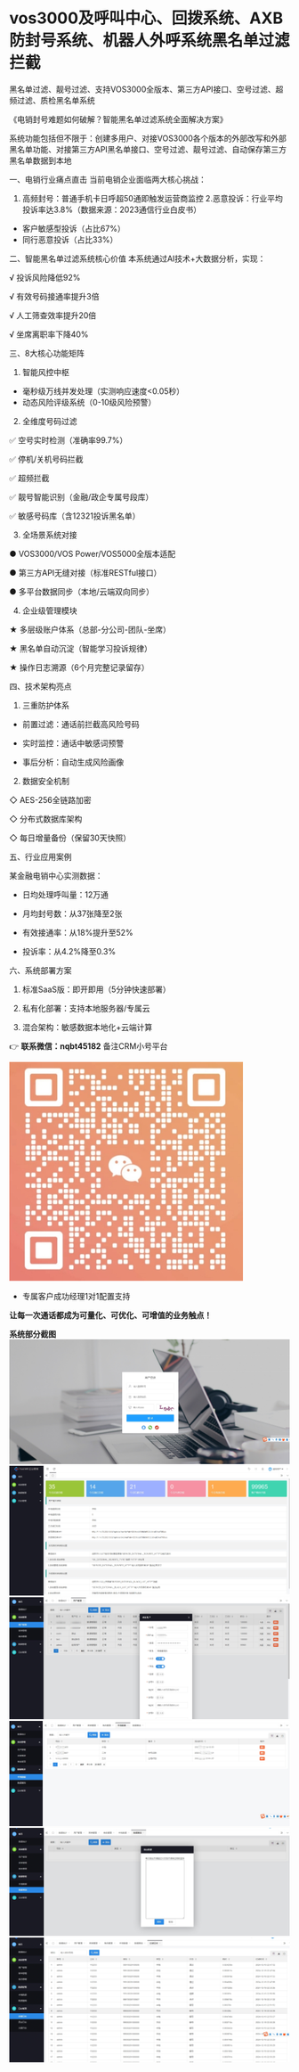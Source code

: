 # vos3000及呼叫中心、回拨系统、AXB防封号系统、机器人外呼系统黑名单过滤拦截
黑名单过滤、靓号过滤、支持VOS3000全版本、第三方API接口、空号过滤、超频过滤、质检黑名单系统

《电销封号难题如何破解？智能黑名单过滤系统全面解决方案》

系统功能包括但不限于：创建多用户、对接VOS3000各个版本的外部改写和外部黑名单功能、对接第三方API黑名单接口、空号过滤、靓号过滤、自动保存第三方黑名单数据到本地

一、电销行业痛点直击
当前电销企业面临两大核心挑战：
1. 高频封号：普通手机卡日呼超50通即触发运营商监控
2.恶意投诉：行业平均投诉率达3.8%（数据来源：2023通信行业白皮书）
* 客户敏感型投诉（占比67%）
* 同行恶意投诉（占比33%）

二、智能黑名单过滤系统核心价值
本系统通过AI技术+大数据分析，实现：

√ 投诉风险降低92%

√ 有效号码接通率提升3倍

√ 人工筛查效率提升20倍

√ 坐席离职率下降40%


三、8大核心功能矩阵

1. 智能风控中枢
- 毫秒级万线并发处理（实测响应速度<0.05秒）
- 动态风险评级系统（0-10级风险预警）

2. 全维度号码过滤
   
✅ 空号实时检测（准确率99.7%）

✅ 停机/关机号码拦截

✅ 超频拦截

✅ 靓号智能识别（金融/政企专属号段库）

✅ 敏感号码库（含12321投诉黑名单）


3. 全场景系统对接
   
● VOS3000/VOS Power/VOS5000全版本适配

● 第三方API无缝对接（标准RESTful接口）

● 多平台数据同步（本地/云端双向同步）


4. 企业级管理模块
   
★ 多层级账户体系（总部-分公司-团队-坐席）

★ 黑名单自动沉淀（智能学习投诉规律）

★ 操作日志溯源（6个月完整记录留存）

四、技术架构亮点

1. 三重防护体系
   
- 前置过滤：通话前拦截高风险号码
  
- 实时监控：通话中敏感词预警
  
- 事后分析：自动生成风险画像

2. 数据安全机制
   
◇ AES-256全链路加密

◇ 分布式数据库架构

◇ 每日增量备份（保留30天快照）


五、行业应用案例

某金融电销中心实测数据：

- 日均处理呼叫量：12万通
  
- 月均封号数：从37张降至2张
  
- 有效接通率：从18%提升至52%
  
- 投诉率：从4.2%降至0.3%
  

六、系统部署方案

1. 标准SaaS版：即开即用（5分钟快速部署）
   
2. 私有化部署：支持本地服务器/专属云
   
3. 混合架构：敏感数据本地化+云端计算

👉 **联系微信：nqbt45182**   备注CRM小号平台


![image text](https://github.com/MelindaAppa/crm_callback_axb/blob/main/img/01.png)


- 专属客户成功经理1对1配置支持  

**让每一次通话都成为可量化、可优化、可增值的业务触点！**  

**系统部分截图**
![image text](https://github.com/MelindaAppa/open_blacklist_vos3000/blob/main/img/0.png)
![image text](https://github.com/MelindaAppa/open_blacklist_vos3000/blob/main/img/1.png)
![image text](https://github.com/MelindaAppa/open_blacklist_vos3000/blob/main/img/2.png)
![image text](https://github.com/MelindaAppa/open_blacklist_vos3000/blob/main/img/3.png)
![image text](https://github.com/MelindaAppa/open_blacklist_vos3000/blob/main/img/4.png)
![image text](https://github.com/MelindaAppa/open_blacklist_vos3000/blob/main/img/5.png)

